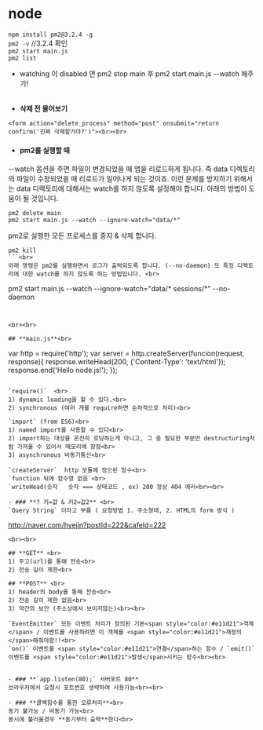 # node

`npm install pm2@3.2.4 -g`<br>
`pm2 -v`  //3.2.4 확인<br>
`pm2 start main.js`<br>
`pm2 list` <br>
- watching 이 disabled 면 pm2 stop main 후 pm2 start main.js --watch 해주기!<br><br>


* **삭제 전 물어보기**
```
<form action="delete_process" method="post" onsubmit="return confirm('진짜 삭제할거야?')"><br><br>
```


- #### **pm2를 실행할 때**
 --watch 옵션을 주면 파일이 변경되었을 때 앱을 리로드하게 됩니다. 즉 data 디렉토리의 파일이 수정되었을 때 리로드가 일어나게 되는 것이죠. 이런 문제를 방지하기 위해서는 data 디렉토리에 대해서는 watch를 하지 않도록 설정해야 합니다. 아래의 방법이 도움이 될 것입니다. 

```
pm2 delete main
pm2 start main.js --watch --ignore-watch="data/*"
```

pm2로 실행한 모든 프로세스를 중지 & 삭제 합니다. <br>
```
pm2 kill
```<br>
아래 명령은 pm2를 실행하면서 로그가 출력되도록 합니다. (--no-daemon) 또 특정 디랙토리에 대한 watch를 하지 않도록 하는 방법입니다. <br>
```
pm2 start main.js --watch --ignore-watch="data/* sessions/*"  --no-daemon
```


<br><br>

## **main.js**<br>
```
var http = require('http');
var server = http.createServer(funcion(request, response){
    response.writeHead(200, {'Content-Type': 'text/html'});
    response.end('Hello node.js!');
    });
```

`require()`  <br>
1) dynamic loading을 할 수 있다.<br>
2) synchronous (여러 개를 require하면 순차적으로 처리)<br>

`import` (from ES6)<br>
1) named import를 사용할 수 있다<br>
2) import하는 대상을 온전히 로딩하는게 아니고, 그 중 필요한 부분만 destructuring처럼 가져올 수 있어서 메모리에 장점<br>
3) asynchronous 비동기통신<br>

`createServer`  http 모듈에 정으된 함수<br>
`function 뒤에 함수명 없음`<br>
`writeHead(숫자`  숫자 === 상태코드 , ex) 200 정상 404 에러<br><br>

- ### **? 키=값 & 키2=값2** <br>
`Query String` 이라고 부름 ( 요청방법 1. 주소형태, 2. HTML의 form 방식 )
```
http://naver.com/hyejin?postId=222&cafeId=222
```
<br><br>

## **GET** <br>
1) 주고(url)를 통해 전송<br>
2) 전송 길이 제한<br>

## **POST** <br>
1) header의 body를 통해 전송<br>
2) 전송 길이 제한 없음<br>
3) 약간의 보안 (주소상에서 보이지않는)<br><br>

`EventEmitter` 모든 이벤트 처리가 정의된 기본<span style="color:#e11d21">객체</span> / 이벤트를 사용하려면 이 객체를 <span style="color:#e11d21">재정의</span>해줘야함!!<br>
`on()` 이벤트를 <span style="color:#e11d21">연결</span>하는 함수 / `emit()` 이벤트를 <span style="color:#e11d21">발생</span>시키는 함수<br><br>


- ### **`app.listen(80);` 서버포트 80**
브라우저에서 요청시 포트번호 생략하여 사용가능<br><br>

- ### **콜백함수를 통한 오류처리**<br>
동기 불가능 / 비동기 가능<br>
동시에 불러올경우 **동기부터 출력**한다<br>
